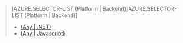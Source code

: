 > [AZURE.SELECTOR-LIST (Platform | Backend)]AZURE.SELECTOR-LIST (Platform | Backend)]
> 
> * [(Any | .NET)](../articles/mobile-services-dotnet-backend-schedule-recurring-tasks.md)
> * [(Any | Javascript)](../articles/mobile-services-schedule-recurring-tasks.md)
> 
> 
